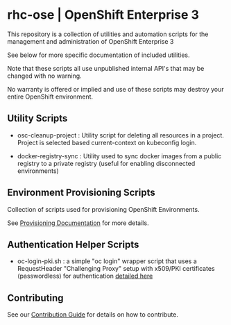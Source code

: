 # rhc-ose | OpenShift Enterprise 3

This repository is a collection of utilities and automation scripts for the management and administration of OpenShift Enterprise 3

See below for more specific documentation of included utilities.

Note that these scripts all use unpublished internal API's that may be changed with no warning.

No warranty is offered or implied and use of these scripts may destroy your entire OpenShift environment.

## Utility Scripts

 - osc-cleanup-project : Utility script for deleting all resources in a project. Project is selected based current-context on kubeconfig login.

 - docker-registry-sync : Utility used to sync docker images from a public registry to a private registry (useful for enabling disconnected environments)

## Environment Provisioning Scripts

Collection of scripts used for provisioning OpenShift Environments.

See [Provisioning Documentation](provisioning/README.adoc) for more details.

## Authentication Helper Scripts

- oc-login-pki.sh : a simple "oc login" wrapper script that uses a RequestHeader "Challenging Proxy" setup with x509/PKI certificates (passwordless) for authentication [detailed here](https://docs.openshift.com/enterprise/3.1/install_config/configuring_authentication.html#RequestHeaderIdentityProvider)

## Contributing

See our [Contribution Guide](.github/CONTRIBUTING.md) for details on how to contribute.
